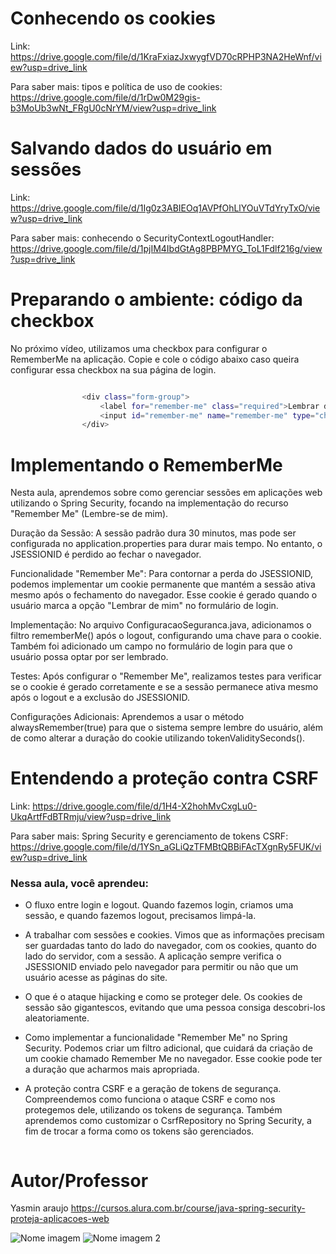 # Conhecendo os cookies

Link: https://drive.google.com/file/d/1KraFxiazJxwygfVD70cRPHP3NA2HeWnf/view?usp=drive_link

Para saber mais: tipos e política de uso de cookies: https://drive.google.com/file/d/1rDw0M29gis-b3MoUb3wNt_FRgU0cNrYM/view?usp=drive_link

# Salvando dados do usuário em sessões

Link: https://drive.google.com/file/d/1Ig0z3ABIEOq1AVPfOhLlYOuVTdYryTxO/view?usp=drive_link

Para saber mais: conhecendo o SecurityContextLogoutHandler: https://drive.google.com/file/d/1pjIM4IbdGtAg8PBPMYG_ToL1Fdlf216g/view?usp=drive_link


# Preparando o ambiente: código da checkbox

No próximo vídeo, utilizamos uma checkbox para configurar o RememberMe na aplicação. Copie e cole o código abaixo caso queira configurar essa checkbox na sua página de login.

```bash

                <div class="form-group">
                    <label for="remember-me" class="required">Lembrar de mim:</label>
                    <input id="remember-me" name="remember-me" type="checkbox" class="form-control">
                </div>

```

# Implementando o RememberMe

Nesta aula, aprendemos sobre como gerenciar sessões em aplicações web utilizando o Spring Security, focando na implementação do recurso "Remember Me" (Lembre-se de mim).

Duração da Sessão: A sessão padrão dura 30 minutos, mas pode ser configurada no application.properties para durar mais tempo. No entanto, o JSESSIONID é perdido ao fechar o navegador.

Funcionalidade "Remember Me": Para contornar a perda do JSESSIONID, podemos implementar um cookie permanente que mantém a sessão ativa mesmo após o fechamento do navegador. Esse cookie é gerado quando o usuário marca a opção "Lembrar de mim" no formulário de login.

Implementação: No arquivo ConfiguracaoSeguranca.java, adicionamos o filtro rememberMe() após o logout, configurando uma chave para o cookie. Também foi adicionado um campo no formulário de login para que o usuário possa optar por ser lembrado.

Testes: Após configurar o "Remember Me", realizamos testes para verificar se o cookie é gerado corretamente e se a sessão permanece ativa mesmo após o logout e a exclusão do JSESSIONID.

Configurações Adicionais: Aprendemos a usar o método alwaysRemember(true) para que o sistema sempre lembre do usuário, além de como alterar a duração do cookie utilizando tokenValiditySeconds().


# Entendendo a proteção contra CSRF

Link: https://drive.google.com/file/d/1H4-X2hohMvCxgLu0-UkqArtfFdBTRmju/view?usp=drive_link

Para saber mais: Spring Security e gerenciamento de tokens CSRF: https://drive.google.com/file/d/1YSn_aGLiQzTFMBtQBBiFAcTXgnRy5FUK/view?usp=drive_link



### Nessa aula, você aprendeu:

- O fluxo entre login e logout. Quando fazemos login, criamos uma sessão, e quando fazemos logout, precisamos limpá-la.

- A trabalhar com sessões e cookies. Vimos que as informações precisam ser guardadas tanto do lado do navegador, com os cookies, quanto do lado do servidor, com a sessão. A aplicação sempre verifica o JSESSIONID enviado pelo navegador para permitir ou não que um usuário acesse as páginas do site.

- O que é o ataque hijacking e como se proteger dele. Os cookies de sessão são gigantescos, evitando que uma pessoa consiga descobri-los aleatoriamente.

- Como implementar a funcionalidade "Remember Me" no Spring Security. Podemos criar um filtro adicional, que cuidará da criação de um cookie chamado Remember Me no navegador. Esse cookie pode ter a duração que acharmos mais apropriada.

- A proteção contra CSRF e a geração de tokens de segurança. Compreendemos como funciona o ataque CSRF e como nos protegemos dele, utilizando os tokens de segurança. Também aprendemos como customizar o CsrfRepository no Spring Security, a fim de trocar a forma como os tokens são gerenciados.

```bash

```

# Autor/Professor

Yasmin araujo
https://cursos.alura.com.br/course/java-spring-security-proteja-aplicacoes-web

![Nome imagem](link) ![Nome imagem 2](link)

